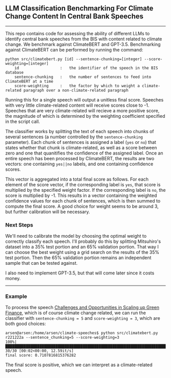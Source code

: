 ## LLM Classification Benchmarking For Climate Change Content In Central Bank Speeches
---

This repo contains code for assessing the ability of different LLMs to identify central bank speeches from the BIS with content related to climate change. We benchmark against ClimateBERT and GPT-3.5. Benchmarking against ClimateBERT can be performed by running the command:

```
python src/climatebert.py [id] --sentence-chunking=[integer] --score-weighting=[integer]
    id                  :   the identifier of the speech in the BIS database
    sentence-chunking   :   the number of sentences to feed into ClimateBERT at a time 
    score-weighting     :   the factor by which to weight a climate-related paragraph over a non-climate-related paragraph
```

Running this for a single speech will output a unitless final score. Speeches with very little climate-related content will receive scores close to -1. Speeches that are very climate-related will recieve a more positive score, the magnitude of which is determined by the weighting coefficient specified in the script call.

The classifier works by splitting the text of each speech into chunks of several sentences (a number controlled by the `sentence-chunking` parameter). Each chunk of sentences is assigned a label (`yes` or `no`) that states whether that chunk is climate-related, as well as a score between zero and one that quanitifies the confidence of the assigned label. Once an entire speech has been processed by ClimateBERT, the results are two vectors: one containing `yes||no` labels, and one containing confidence scores. 

This vector is aggregated into a total final score as follows. For each element of the score vector, if the corresponding label is `yes`, that score is multiplied by the specified weight factor. If the corresponding label is `no`, the score is multiplied by -1. This results in a vector containing the weighted confidence values for each chunk of sentences, which is then summed to compute the final score. A good choice for weight seems to be around 3, but further calibration will be necessary.

### Next Steps

We'll need to calibrate the model by choosing the optimal weight to correctly classify each speech. I'll probably do this by splitting Mitsuhiro's dataset into a 35% test portion and an 65% validation portion. That way I can choose the best weight using a grid search on the results of the 35% test portion. Then the 65% validation portion remains an independent sample that can be tested against.

I also need to implement GPT-3.5, but that will come later since it costs money.

---

### Example

To process the speech [Challenges and Opportunities in Scaling up Green Finance](https://www.bis.org/review/r221222a.pdf), which is of course climate change related, we can run the classifier with `sentence-chunking = 5` and `score-weighting = 3`, which are both good choices:

```
arsen@arsen:/home/arsen/climate-speeches$ python src/climatebert.py r221222a --sentence_chunking=5 --score-weighting=3
100%|██████████████████████████████████████████████████████████████████████████████████████████████████████████████████████████████████████████████████████| 30/30 [00:02<00:00, 12.59it/s]
final score: 0.7107816815376282
```

The final score is positive, which we can interpret as a climate-related speech.
